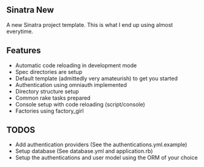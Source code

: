 Sinatra New
-----------

A new Sinatra project template. This is what I end up using almost everytime.

Features
--------

* Automatic code reloading in development mode
* Spec directories are setup
* Default template (admittedly very amateurish) to get you started
* Authentication using omniauth implemented
* Directory structure setup
* Common rake tasks prepared
* Console setup with code reloading (script/console)
* Factories using factory_girl

TODOS
-----

* Add authentication providers (See the authentications.yml.example)
* Setup database (See database.yml and application.rb)
* Setup the authentications and user model using the ORM of your choice